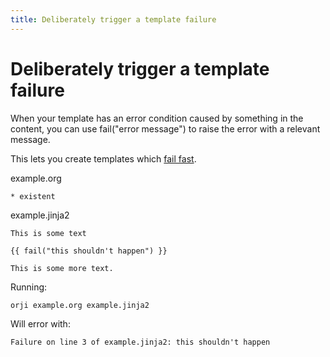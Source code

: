 ```yaml
---
title: Deliberately trigger a template failure
---
```

# Deliberately trigger a template failure


When your template has an error condition caused by 
something in the content, you can use fail("error message")
to raise the error with a relevant message.

This lets you create templates which [fail fast](https://en.wikipedia.org/wiki/Fail-fast).





example.org
```
* existent

```


example.jinja2
```
This is some text

{{ fail("this shouldn't happen") }}

This is some more text.

```




Running:
```
orji example.org example.jinja2
```

Will error with:
```
Failure on line 3 of example.jinja2: this shouldn't happen

```
